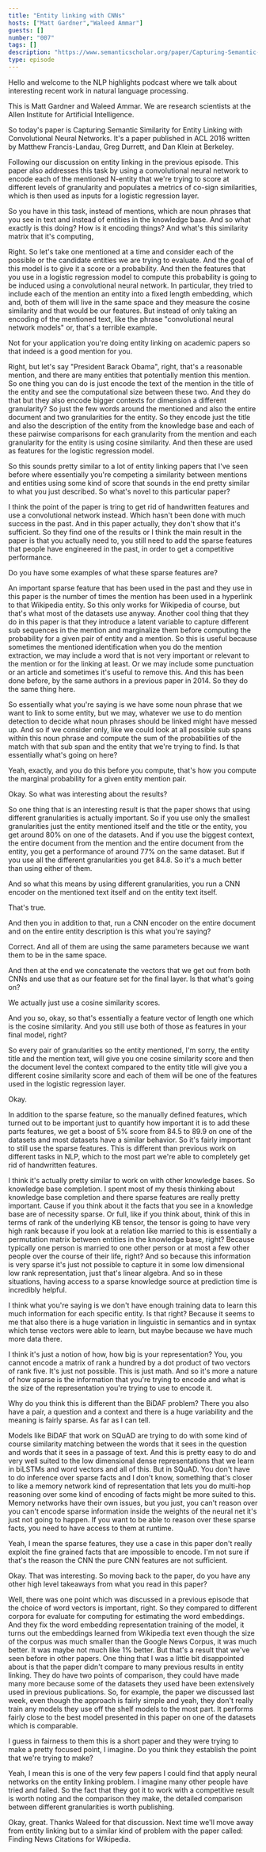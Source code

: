 ```yaml
---
title: "Entity linking with CNNs"
hosts: ["Matt Gardner","Waleed Ammar"]
guests: []
number: "007"
tags: []
description: "https://www.semanticscholar.org/paper/Capturing-Semantic-Similarity-for-Entity-Linking-w-Francis-Landau-Durrett/1c9aca60f7ac5edcceb73d612806704a7d662643"
type: episode
---
```


<turn speaker="Matt Gardner" timestamp="00:00">

Hello and welcome to the NLP highlights podcast where we talk about interesting recent work in
natural language processing.

</turn>


<turn speaker="Waleed Ammar" timestamp="00:06">

This is Matt Gardner and Waleed Ammar. We are research scientists at the Allen Institute for
Artificial Intelligence.

</turn>


<turn speaker="Waleed Ammar" timestamp="00:12">

So today's paper is Capturing Semantic Similarity for Entity Linking with Convolutional Neural
Networks. It's a paper published in ACL 2016 written by Matthew Francis-Landau, Greg Durrett, and
Dan Klein at Berkeley.

</turn>


<turn speaker="Waleed Ammar" timestamp="00:27">

Following our discussion on entity linking in the previous episode. This paper also addresses this
task by using a convolutional neural network to encode each of the mentioned N-entity that we're
trying to score at different levels of granularity and populates a metrics of co-sign similarities,
which is then used as inputs for a logistic regression layer.

</turn>


<turn speaker="Matt Gardner" timestamp="00:51">

So you have in this task, instead of mentions, which are noun phrases that you see in text and
instead of entities in the knowledge base. And so what exactly is this doing? How is it encoding
things? And what's this similarity matrix that it's computing,

</turn>


<turn speaker="Waleed Ammar" timestamp="01:03">

Right. So let's take one mentioned at a time and consider each of the possible or the candidate
entities we are trying to evaluate. And the goal of this model is to give it a score or a
probability. And then the features that you use in a logistic regression model to compute this
probability is going to be induced using a convolutional neural network. In particular, they tried
to include each of the mention an entity into a fixed length embedding, which and, both of them will
live in the same space and they measure the cosine similarity and that would be our features. But
instead of only taking an encoding of the mentioned text, like the phrase "convolutional neural
network models" or, that's a terrible example.

</turn>


<turn speaker="Matt Gardner" timestamp="02:02">

Not for your application you're doing entity linking on academic papers so that indeed is a good
mention for you.

</turn>


<turn speaker="Waleed Ammar" timestamp="02:07">

Right, but let's say "President Barack Obama", right, that's a reasonable mention, and there are
many entities that potentially mention this mention. So one thing you can do is just encode the text
of the mention in the title of the entity and see the computational size between these two. And they
do that but they also encode bigger contexts for dimension a different granularity? So just the few
words around the mentioned and also the entire document and two granularities for the entity. So
they encode just the title and also the description of the entity from the knowledge base and each
of these pairwise comparisons for each granularity from the mention and each granularity for the
entity is using cosine similarity. And then these are used as features for the logistic regression
model.

</turn>


<turn speaker="Matt Gardner" timestamp="03:04">

So this sounds pretty similar to a lot of entity linking papers that I've seen before where
essentially you're competing a similarity between mentions and entities using some kind of score
that sounds in the end pretty similar to what you just described. So what's novel to this particular
paper?

</turn>


<turn speaker="Waleed Ammar" timestamp="03:19">

I think the point of the paper is tring to get rid of handwritten features and use a convolutional
network instead. Which hasn't been done with much success in the past. And in this paper actually,
they don't show that it's sufficient. So they find one of the results or I think the main result in
the paper is that you actually need to, you still need to add the sparse features that people have
engineered in the past, in order to get a competitive performance.

</turn>


<turn speaker="Matt Gardner" timestamp="03:52">

Do you have some examples of what these sparse features are?

</turn>


<turn speaker="Waleed Ammar" timestamp="03:55">

An important sparse feature that has been used in the past and they use in this paper is the number
of times the mention has been used in a hyperlink to that Wikipedia entity. So this only works for
Wikipedia of course, but that's what most of the datasets use anyway. Another cool thing that they
do in this paper is that they introduce a latent variable to capture different sub sequences in the
mention and marginalize them before computing the probability for a given pair of entity and a
mention. So this is useful because sometimes the mentioned identification when you do the mention
extraction, we may include a word that is not very important or relevant to the mention or for the
linking at least. Or we may include some punctuation or an article and sometimes it's useful to
remove this. And this has been done before, by the same authors in a previous paper in 2014. So they
do the same thing here.

</turn>


<turn speaker="Matt Gardner" timestamp="05:06">

So essentially what you're saying is we have some noun phrase that we want to link to some entity,
but we may, whatever we use to do mention detection to decide what noun phrases should be linked
might have messed up. And so if we consider only, like we could look at all possible sub spans
within this noun phrase and compute the sum of the probabilities of the match with that sub span and
the entity that we're trying to find. Is that essentially what's going on here?

</turn>


<turn speaker="Waleed Ammar" timestamp="05:35">

Yeah, exactly, and you do this before you compute, that's how you compute the marginal probability
for a given entity mention pair.

</turn>


<turn speaker="Matt Gardner" timestamp="05:44">

Okay. So what was interesting about the results?

</turn>


<turn speaker="Waleed Ammar" timestamp="05:48">

So one thing that is an interesting result is that the paper shows that using different
granularities is actually important. So if you use only the smallest granularities just the entity
mentioned itself and the title or the entity, you get around 80% on one of the datasets. And if you
use the biggest context, the entire document from the mention and the entire document from the
entity, you get a performance of around 77% on the same dataset. But if you use all the different
granularities you get 84.8. So it's a much better than using either of them.

</turn>


<turn speaker="Matt Gardner" timestamp="06:31">

And so what this means by using different granularities, you run a CNN encoder on the mentioned text
itself and on the entity text itself.

</turn>


<turn speaker="Waleed Ammar" timestamp="06:41">

That's true.

</turn>


<turn speaker="Matt Gardner" timestamp="06:42">

And then you in addition to that, run a CNN encoder on the entire document and on the entire entity
description is this what you're saying?

</turn>


<turn speaker="Waleed Ammar" timestamp="06:50">

Correct. And all of them are using the same parameters because we want them to be in the same space.

</turn>


<turn speaker="Matt Gardner" timestamp="06:54">

And then at the end we concatenate the vectors that we get out from both CNNs and use that as our
feature set for the final layer. Is that what's going on?

</turn>


<turn speaker="Waleed Ammar" timestamp="07:03">

We actually just use a cosine similarity scores.

</turn>


<turn speaker="Matt Gardner" timestamp="07:08">

And you so, okay, so that's essentially a feature vector of length one which is the cosine
similarity. And you still use both of those as features in your final model, right?

</turn>


<turn speaker="Waleed Ammar" timestamp="07:16">

So every pair of granularities so the entity mentioned, I'm sorry, the entity title and the mention
text, will give you one cosine similarity score and then the document level the context compared to
the entity title will give you a different cosine similarity score and each of them will be one of
the features used in the logistic regression layer.

</turn>


<turn speaker="Matt Gardner" timestamp="07:46">

Okay.

</turn>


<turn speaker="Waleed Ammar" timestamp="07:47">

In addition to the sparse feature, so the manually defined features, which turned out to be
important just to quantify how important it is to add these parts features, we get a boost of 5%
score from 84.5 to 89.9 on one of the datasets and most datasets have a similar behavior. So it's
fairly important to still use the sparse features. This is different than previous work on different
tasks in NLP, which to the most part we're able to completely get rid of handwritten features.

</turn>


<turn speaker="Matt Gardner" timestamp="08:29">

I think it's actually pretty similar to work on with other knowledge bases. So knowledge base
completion. I spent most of my thesis thinking about knowledge base completion and there sparse
features are really pretty important. Cause if you think about it the facts that you see in a
knowledge base are of necessity sparse. Or full, like if you think about, think of this in terms of
rank of the underlying KB tensor, the tensor is going to have very high rank because if you look at
a relation like married to this is essentially a permutation matrix between entities in the
knowledge base, right? Because typically one person is married to one other person or at most a few
other people over the course of their life, right? And so because this information is very sparse
it's just not possible to capture it in some low dimensional low rank representation, just that's
linear algebra. And so in these situations, having access to a sparse knowledge source at prediction
time is incredibly helpful.

</turn>


<turn speaker="Waleed Ammar" timestamp="09:33">

I think what you're saying is we don't have enough training data to learn this much information for
each specific entity. Is that right? Because it seems to me that also there is a huge variation in
linguistic in semantics and in syntax which tense vectors were able to learn, but maybe because we
have much more data there.

</turn>


<turn speaker="Matt Gardner" timestamp="09:58">

I think it's just a notion of how, how big is your representation? You, you cannot encode a matrix
of rank a hundred by a dot product of two vectors of rank five. It's just not possible. This is just
math. And so it's more a nature of how sparse is the information that you're trying to encode and
what is the size of the representation you're trying to use to encode it.

</turn>


<turn speaker="Waleed Ammar" timestamp="10:28">

Why do you think this is different than the BiDAF problem? There you also have a pair, a question
and a context and there is a huge variability and the meaning is fairly sparse. As far as I can
tell.

</turn>


<turn speaker="Matt Gardner" timestamp="10:46">

Models like BiDAF that work on SQuAD are trying to do with some kind of course similarity matching
between the words that it sees in the question and words that it sees in a passage of text. And this
is pretty easy to do and very well suited to the low dimensional dense representations that we learn
in biLSTMs and word vectors and all of this. But in SQuAD. You don't have to do inference over
sparse facts and I don't know, something that's closer to like a memory network kind of
representation that lets you do multi-hop reasoning over some kind of encoding of facts might be
more suited to this. Memory networks have their own issues, but you just, you can't reason over you
can't encode sparse information inside the weights of the neural net it's just not going to happen.
If you want to be able to reason over these sparse facts, you need to have access to them at
runtime.

</turn>


<turn speaker="Waleed Ammar" timestamp="11:39">

Yeah, I mean the sparse features, they use a case in this paper don't really exploit the fine
grained facts that are impossible to encode. I'm not sure if that's the reason the CNN the pure CNN
features are not sufficient.

</turn>


<turn speaker="Matt Gardner" timestamp="12:01">

Okay. That was interesting. So moving back to the paper, do you have any other high level takeaways
from what you read in this paper?

</turn>


<turn speaker="Waleed Ammar" timestamp="12:08">

Well, there was one point which was discussed in a previous episode that the choice of word vectors
is important, right. So they compared to different corpora for evaluate for computing for estimating
the word embeddings. And they fix the word embedding representation training of the model, it turns
out the embeddings learned from Wikipedia text even though the size of the corpus was much smaller
than the Google News Corpus, it was much better. It was maybe not much like 1% better. But that's a
result that we've seen before in other papers. One thing that I was a little bit disappointed about
is that the paper didn't compare to many previous results in entity linking. They do have two points
of comparison, they could have made many more because some of the datasets they used have been
extensively used in previous publications. So, for example, the paper we discussed last week, even
though the approach is fairly simple and yeah, they don't really train any models they use off the
shelf models to the most part. It performs fairly close to the best model presented in this paper on
one of the datasets which is comparable.

</turn>


<turn speaker="Matt Gardner" timestamp="13:40">

I guess in fairness to them this is a short paper and they were trying to make a pretty focused
point, I imagine. Do you think they establish the point that we're trying to make?

</turn>


<turn speaker="Waleed Ammar" timestamp="13:48">

Yeah, I mean this is one of the very few papers I could find that apply neural networks on the
entity linking problem. I imagine many other people have tried and failed. So the fact that they got
it to work with a competitive result is worth noting and the comparison they make, the detailed
comparison between different granularities is worth publishing.

</turn>


<turn speaker="Matt Gardner" timestamp="14:16">

Okay, great. Thanks Waleed for that discussion. Next time we'll move away from entity linking but to
a similar kind of problem with the paper called: Finding News Citations for Wikipedia.

</turn>
